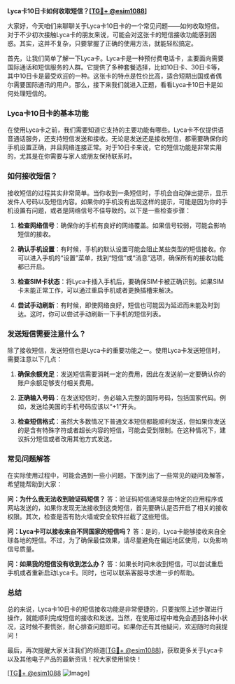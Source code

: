 **Lyca卡10日卡如何收取短信？[[TG💪+ @esim1088](https://t.me/s/esim1088)]**

大家好，今天咱们来聊聊关于Lyca卡10日卡的一个常见问题——如何收取短信。对于不少初次接触Lyca卡的朋友来说，可能会对这张卡的短信接收功能感到困惑。其实，这并不复杂，只要掌握了正确的使用方法，就能轻松搞定。

首先，让我们简单了解一下Lyca卡。Lyca卡是一种预付费电话卡，主要面向需要国际通话和短信服务的人群。它提供了多种套餐选择，比如10日卡、30日卡等，其中10日卡是最受欢迎的一种。这张卡的特点是性价比高，适合短期出国或者偶尔需要国际通讯的用户。那么，接下来我们就进入正题，看看Lyca卡10日卡是如何处理短信的。

### Lyca卡10日卡的基本功能

在使用Lyca卡之前，我们需要知道它支持的主要功能有哪些。Lyca卡不仅提供语音通话服务，还支持短信发送和接收。无论是发送还是接收短信，都需要确保你的手机设置正确，并且网络连接正常。对于10日卡来说，它的短信功能是非常实用的，尤其是在你需要与家人或朋友保持联系时。

### 如何接收短信？

接收短信的过程其实非常简单。当你收到一条短信时，手机会自动弹出提示，显示发件人号码以及短信内容。如果你的手机没有出现这样的提示，可能是因为你的手机设置有问题，或者是网络信号不佳导致的。以下是一些检查步骤：

1. **检查网络信号**：确保你的手机有良好的网络覆盖。如果信号较弱，可能会影响短信的接收。
   
2. **确认手机设置**：有时候，手机的默认设置可能会阻止某些类型的短信接收。你可以进入手机的“设置”菜单，找到“短信”或“消息”选项，确保所有的接收功能都已开启。

3. **检查SIM卡状态**：将Lyca卡插入手机后，要确保SIM卡被正确识别。如果SIM卡未能正常工作，可以通过重启手机或者更换插槽来解决。

4. **尝试手动刷新**：有时候，即使网络良好，短信也可能因为延迟而未能及时到达。这时，你可以尝试手动刷新一下手机的短信列表。

### 发送短信需要注意什么？

除了接收短信，发送短信也是Lyca卡的重要功能之一。使用Lyca卡发送短信时，需要注意以下几点：

1. **确保余额充足**：发送短信需要消耗一定的费用，因此在发送前一定要确认你的账户余额足够支付相关费用。

2. **正确输入号码**：在发送短信时，务必输入完整的国际号码，包括国家代码。例如，发送给美国的手机号码应该以“+1”开头。

3. **检查短信格式**：虽然大多数情况下普通文本短信都能顺利发送，但如果你发送的是含有特殊字符或者超长内容的短信，可能会受到限制。在这种情况下，建议拆分短信或者改用其他方式发送。

### 常见问题解答

在实际使用过程中，可能会遇到一些小问题。下面列出了一些常见的疑问及解答，希望能帮助到大家：

**问：为什么我无法收到验证码短信？**
答：验证码短信通常是由特定的应用程序或网站发送的，如果你发现无法接收到这类短信，首先要确认是否开启了相关的接收权限。其次，检查是否有防火墙或安全软件拦截了这些短信。

**问：Lyca卡可以接收来自不同国家的短信吗？**
答：是的，Lyca卡能够接收来自全球各地的短信。不过，为了确保最佳效果，请尽量避免在偏远地区使用，以免影响信号质量。

**问：如果我的短信没有收到怎么办？**
答：如果长时间未收到短信，可以尝试重启手机或者重新启动Lyca卡。同时，也可以联系客服寻求进一步的帮助。

### 总结

总的来说，Lyca卡10日卡的短信接收功能是非常便捷的，只要按照上述步骤进行操作，就能顺利完成短信的接收和发送。当然，在使用过程中难免会遇到各种小状况，这时候不要慌张，耐心排查问题即可。如果你还有其他疑问，欢迎随时向我提问！

最后，再次提醒大家关注我们的频道[[TG💪+ @esim1088](https://t.me/s/esim1088)]，获取更多关于Lyca卡以及其他电子产品的最新资讯！祝大家使用愉快！

[[TG💪+ @esim1088](https://t.me/s/esim1088) ![Image](https://i.postimg.cc/4NQfJmqS/Snipaste-2025-05-13-00-14-12.png)]